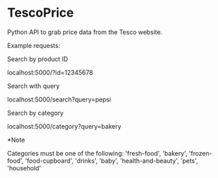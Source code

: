 # TescoPrice

Python API to grab price data from the Tesco website.

Example requests:

Search by product ID

localhost:5000/?id=12345678 

Search with query

localhost:5000/search?query=pepsi 

Search by category

localhost:5000/category?query=bakery

*Note

Categories must be one of the following:
'fresh-food', 'bakery', 'frozen-food', 'food-cupboard', 'drinks', 'baby', 'health-and-beauty', 'pets', 'household'
